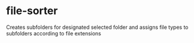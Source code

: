 # file-sorter
Creates subfolders for designated selected folder and assigns file types to subfolders according to file extensions

